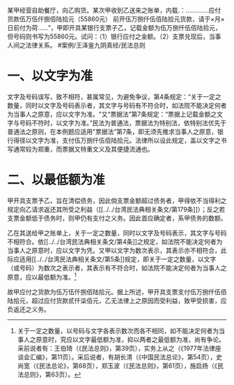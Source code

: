 某甲经营自助餐厅，向乙购货。某次甲收到乙送来之账单，内载.：…….……应付货款伍万伍仟捌佰陆拾元（55860元） 前开伍万捌仟伍佰陆拾元货款，请于×月×日前付为荷……”，甲即开具某银行支票子乙，记载金额为伍万捌仟伍佰陆拾元，但号码则书写为55860元。试问：（1）银行应付之金额。（2）支票兑现后，当事人间之法律关系。 #案例/王泽鉴九阴真经/民法总则 

# 一、以文字为准

文字及号码误写，致不相符，甚属常见，为避免争议，第4条规定：“关于一定之数量，同时以文字及号码表示者，其文字与号码有不符合时，如法院不能决定何者为当事人之原意，应以文字为准。"又“票据法”第7条规定：“票据上记载金额之文字与号码不符时，以文字为准。”民法为普通法，票据法为特别法，依特别法优先于普通法之原则，在本例题应适用"票据法”第7条，即无须先推求当事人之原意，银行得径以文字为准，支付伍万捌仟伍佰陆拾元。法律所以设此规定，盖以文字之书写通常较为郑重，而票据又特重文义及其便捷流通也。

# 二、以最低额为准

甲开具支票予乙，旨在清偿债务，因此倘支票金额超过债务者，甲得依不当得利之规定向乙请求返还其所受之利益（[[../../台湾民法典相关条文/第179条]]）；反之若支票金额低于债务时，则甲仍有支付之义务。因此首应确定者，系甲债务的数额。

乙在其送给甲之账单上，关于一定之数量，同时以文字及号码表示，其文字与号码不相符合。依[[../../台湾民法典相关条文/第4条]]之规定，如法院不能决定何者为当事人之原意时，应以文字为凭。又甲以文字为数次表示，其表示亦不相符合，此际应适用[[../../台湾民法典相关条文/第5条]]规定，即关于一定之数量，以文字（或号码）为数次之表示者，其表示有不符合时，如法院不能决定何者为当事人之原意，应以最低额为准。[^1]

故甲应付之货款为伍万伍仟捌佰陆拾元。据上所述，甲开具支票支付伍万捌仟伍佰陆拾元，超过应付货款贰仟柒佰元，乙无法律上之原因而受利益，致甲受损害，应负返还之义务。


[^1]:关于一定之数量，以号码与文字各表示数次而各不相同，如不能决定何者为当事人之原意时，究应以文字最低额为准，抑以两者之最低额为准，尚有争论。采前说者有：王伯琦（《民法总则》，第39页），实务上从之（《1977年法律座谈会汇编》，第11页）。采后说者，有胡长清（《中国民法总论》，第54页），史尚宽（《民法总论》，第68页），郑玉波（《民法总则》，第61页），施启扬（《民法总则》，第63页）。



